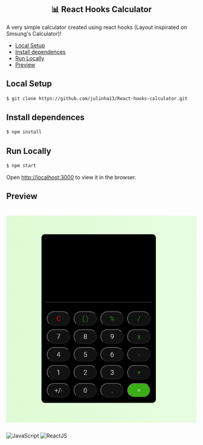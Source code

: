 <h2 align="center">📊 React Hooks Calculator</h2>

A very simple calculator created using react hooks (Layout inspirated on Smsung's Calculator)! 

- [Local Setup](#Setup)
- [Install dependences](#Install-dependences)
- [Run Locally](#prototipos-de-tela)
- [Preview](#scrum)

## Local Setup
```sh
$ git clone https://github.com/julinha13/React-hooks-calculator.git
```

## Install dependences
```sh
$ npm install
```
## Run Locally 
```sh
$ npm start
```
Open [http://localhost:3000](http://localhost:3000) to view it in the browser.

## Preview 
# [![Calculator preview](https://github.com/julinha13/React-hooks-calculator/blob/master/assets/preview.png)](https://github.com/julinha13/React-hooks-calculator/blob/master/assets/preview.png)
  
![JavaScript](https://img.shields.io/badge/JavaScript-gray)
![ReactJS](https://img.shields.io/badge/React%20JS-gray)
